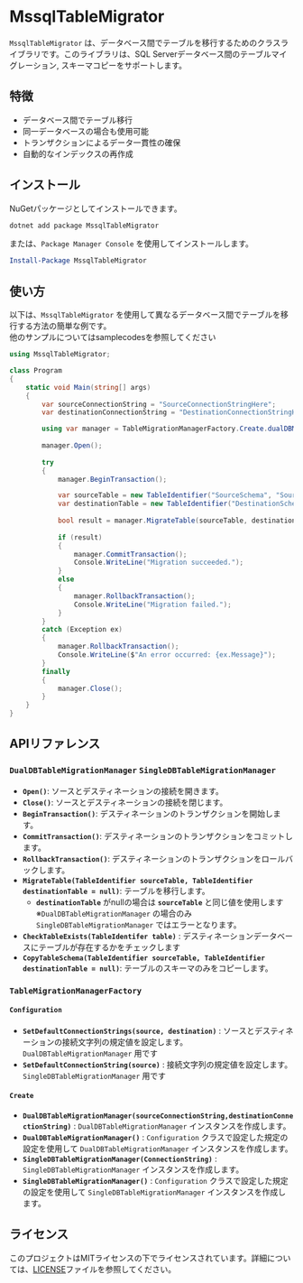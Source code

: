 
# MssqlTableMigrator

`MssqlTableMigrator` は、データベース間でテーブルを移行するためのクラスライブラリです。このライブラリは、SQL Serverデータベース間のテーブルマイグレーション, スキーマコピーをサポートします。

## 特徴


- データベース間でテーブル移行
- 同一データベースの場合も使用可能
- トランザクションによるデータ一貫性の確保
- 自動的なインデックスの再作成

## インストール

NuGetパッケージとしてインストールできます。

```bash
dotnet add package MssqlTableMigrator
```

または、`Package Manager Console` を使用してインストールします。

```powershell
Install-Package MssqlTableMigrator
```

## 使い方

以下は、`MssqlTableMigrator` を使用して異なるデータベース間でテーブルを移行する方法の簡単な例です。  
他のサンプルについてはsamplecodesを参照してください
```csharp
using MssqlTableMigrator;

class Program
{
    static void Main(string[] args)
    {
        var sourceConnectionString = "SourceConnectionStringHere";
        var destinationConnectionString = "DestinationConnectionStringHere";

        using var manager = TableMigrationManagerFactory.Create.dualDBMigrationManager(sourceConnectionString, destinationConnectionString);
        
        manager.Open();
        
        try
        {
            manager.BeginTransaction();

            var sourceTable = new TableIdentifier("SourceSchema", "SourceTableName");
            var destinationTable = new TableIdentifier("DestinationSchema", "DestinationTableName");
            
            bool result = manager.MigrateTable(sourceTable, destinationTable);
            
            if (result)
            {
                manager.CommitTransaction();
                Console.WriteLine("Migration succeeded.");
            }
            else
            {
                manager.RollbackTransaction();
                Console.WriteLine("Migration failed.");
            }
        }
        catch (Exception ex)
        {
            manager.RollbackTransaction();
            Console.WriteLine($"An error occurred: {ex.Message}");
        }
        finally
        {
            manager.Close();
        }
    }
}
```

## APIリファレンス

### `DualDBTableMigrationManager` `SingleDBTableMigrationManager`

- **`Open()`**: ソースとデスティネーションの接続を開きます。
- **`Close()`**: ソースとデスティネーションの接続を閉じます。
- **`BeginTransaction()`**: デスティネーションのトランザクションを開始します。
- **`CommitTransaction()`**: デスティネーションのトランザクションをコミットします。
- **`RollbackTransaction()`**: デスティネーションのトランザクションをロールバックします。
- **`MigrateTable(TableIdentifier sourceTable, TableIdentifier destinationTable = null)`**: テーブルを移行します。
    - **`destinationTable`** がnullの場合は **`sourceTable`** と同じ値を使用します※`DualDBTableMigrationManager` の場合のみ`SingleDBTableMigrationManager` ではエラーとなります。
- **`CheckTableExists(TableIdentifer table)`** : デスティネーションデータベースにテーブルが存在するかをチェックします
- **`CopyTableSchema(TableIdentifier sourceTable, TableIdentifier destinationTable = null)`**: テーブルのスキーマのみをコピーします。

### `TableMigrationManagerFactory`

#### `Configuration`

- **`SetDefaultConnectionStrings(source, destination)`** : ソースとデスティネーションの接続文字列の規定値を設定します。`DualDBTableMigrationManager` 用です
- **`SetDefaultConnectionString(source)`** : 接続文字列の規定値を設定します。`SingleDBTableMigrationManager` 用です


#### `Create`

- **`DualDBTableMigrationManager(sourceConnectionString,destinationConnectionString)`** : `DualDBTableMigrationManager` インスタンスを作成します。
- **`DualDBTableMigrationManager()`** : `Configuration` クラスで設定した規定の設定を使用して `DualDBTableMigrationManager` インスタンスを作成します。
- **`SingleDBTableMigrationManager(ConnectionString)`** : `SingleDBTableMigrationManager` インスタンスを作成します。
- **`SingleDBTableMigrationManager()`** : `Configuration` クラスで設定した規定の設定を使用して `SingleDBTableMigrationManager` インスタンスを作成します。


## ライセンス

このプロジェクトはMITライセンスの下でライセンスされています。詳細については、[LICENSE](./LICENSE)ファイルを参照してください。
